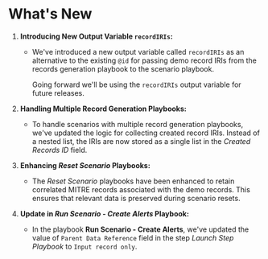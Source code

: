 # What's New

1. **Introducing New Output Variable `recordIRIs`:**
   - We've introduced a new output variable called `recordIRIs` as an alternative to the existing `@id` for passing demo record IRIs from the records generation playbook to the scenario playbook.
   
        Going forward we'll be using the `recordIRIs` output variable for future releases.

2. **Handling Multiple Record Generation Playbooks:**
   - To handle scenarios with multiple record generation playbooks, we've updated the logic for collecting created record IRIs. Instead of a nested list, the IRIs are now stored as a single list in the *Created Records ID* field.

3. **Enhancing *Reset Scenario* Playbooks:**
   - The *Reset Scenario* playbooks have been enhanced to retain correlated MITRE records associated with the demo records. This ensures that relevant data is preserved during scenario resets.

4. **Update in *Run Scenario - Create Alerts* Playbook:**
   - In the playbook **Run Scenario - Create Alerts**, we've updated the value of `Parent Data Reference` field in the step *Launch Step Playbook* to `Input record only`.
